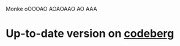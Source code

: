 Monke oOOOAO AOAOAAO AO AAA
# Up-to-date version on [codeberg](https://codeberg.org/BubbyRoosh/dotfiles)
